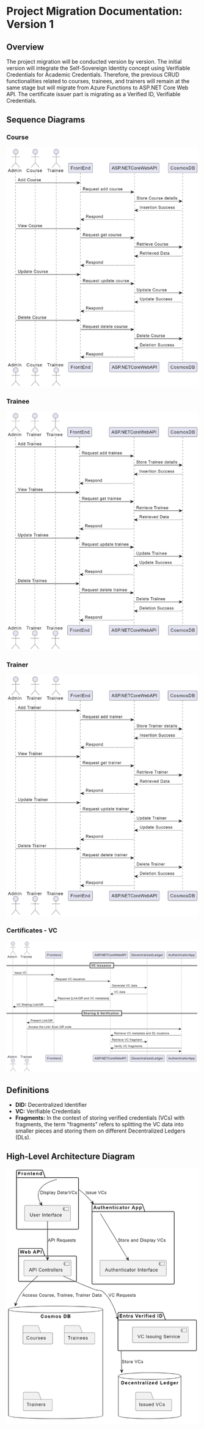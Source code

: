 # Project Migration Documentation: Version 1

## Overview

The project migration will be conducted version by version. The initial version will integrate the Self-Sovereign Identity concept using Verifiable Credentials for Academic Credentials. Therefore, the previous CRUD functionalities related to courses, trainees, and trainers will remain at the same stage but will migrate from Azure Functions to ASP.NET Core Web API. The certificate issuer part is migrating as a Verified ID, Verifiable Credentials.

## Sequence Diagrams

### Course

![Course Diagram](diagrams/s-course.png)

### Trainee

![Trainee Diagram](diagrams/s-trainee.png)

### Trainer

![Trainer Diagram](diagrams/s-trainer.png)

### Certificates - VC

![Certificates - VC Diagram](diagrams/s-certificate.png)

## Definitions

- **DID:** Decentralized Identifier
- **VC:** Verifiable Credentials
- **Fragments:** In the context of storing verified credentials (VCs) with fragments, the term "fragments" refers to splitting the VC data into smaller pieces and storing them on different Decentralized Ledgers (DLs).

## High-Level Architecture Diagram

![High-Level Architecture Diagram](diagrams/archi.png)

